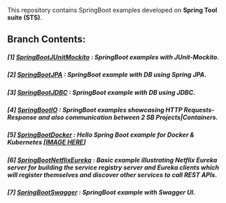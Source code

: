 This repository contains SpringBoot examples developed on **Spring Tool suite (STS)**.

## **Branch Contents:**

##### [1] [SpringBootJUnitMockito](https://github.com/rahulvaish/SpringBoot-Java/tree/SpringBootJUnitMockito) :  SpringBoot examples with JUnit-Mockito. 
##### [2] [SpringBootJPA](https://github.com/rahulvaish/SpringBoot-Java/tree/SpringBootJPA) :  SpringBoot example with DB using Spring JPA. 
##### [3] [SpringBootJDBC](https://github.com/rahulvaish/SpringBoot-Java/tree/SpringBootJDBC) :  SpringBoot example with DB using JDBC. 
##### [4] [SpringBootIO](https://github.com/rahulvaish/SpringBoot-Java/tree/SpringBootIO) :  SpringBoot examples showcasing HTTP Requests-Response and also communication between 2 SB Projects|Containers. 
##### [5] [SpringBootDocker](https://github.com/rahulvaish/SpringBoot-Java/tree/SpringBootDocker) :  Hello Spring Boot example for Docker & Kubernetes [[IMAGE HERE](https://hub.docker.com/r/rahulvaish/springbootdocker/)]
##### [6] [SpringBootNetflixEureka](https://github.com/rahulvaish/SpringBoot-Java/tree/SpringBootNetflixEureka) : Basic example illustrating Netflix Eureka server for building the service registry server and Eureka clients which will register themselves and discover other services to call REST APIs.
##### [7] [SpringBootSwagger](https://github.com/rahulvaish/SpringBoot-Java/tree/SpringBootSwagger) :  SpringBoot example with Swagger UI. 

